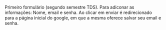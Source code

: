 Primeiro formulário (segundo semestre TDS). Para adiconar as informações: Nome, email e senha. Ao clicar em enviar é redirecionado para a página inicial do google, em que a mesma oferece salvar seu email e senha.
